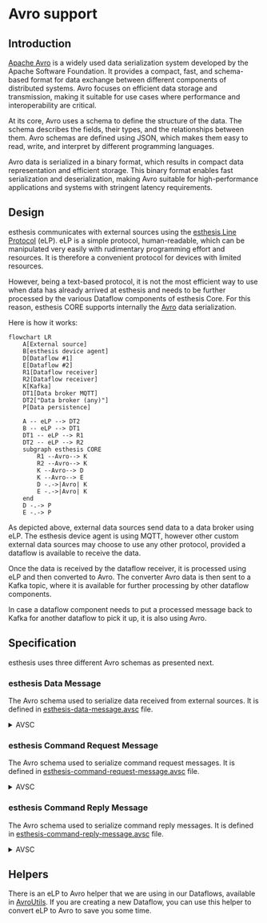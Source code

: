 # Avro support

## Introduction
[Apache Avro](https://avro.apache.org) is a widely used data serialization system developed by the Apache Software Foundation.
It provides a compact, fast, and schema-based format for data exchange between different components
of distributed systems. Avro focuses on efficient data storage and transmission, making it suitable
for use cases where performance and interoperability are critical.

At its core, Avro uses a schema to define the structure of the data. The schema describes the fields,
their types, and the relationships between them. Avro schemas are defined using JSON, which makes
them easy to read, write, and interpret by different programming languages.

Avro data is serialized in a binary format, which results in compact data representation and
efficient storage. This binary format enables fast serialization and deserialization, making Avro
suitable for high-performance applications and systems with stringent latency requirements.

## Design
esthesis communicates with external sources using the
[esthesis Line Protocol](01-esthesis-line-protocol.md) (eLP). eLP is a simple protocol,
human-readable, which can be manipulated very easily with rudimentary programming effort and resources.
It is therefore a convenient protocol for devices with limited resources.

However, being a text-based protocol, it is not the most efficient way to use when data has already
arrived at esthesis and needs to be further processed by the various Dataflow components of esthesis
Core. For this reason, esthesis CORE supports internally the [Avro](https://avro.apache.org/)
data serialization.

Here is how it works:

```mermaid
flowchart LR
	A[External source]
	B[esthesis device agent]
	D[Dataflow #1]
	E[Dataflow #2]
	R1[Dataflow receiver]
	R2[Dataflow receiver]
	K[Kafka]
	DT1[Data broker MQTT]
	DT2["Data broker (any)"]
	P[Data persistence]

	A -- eLP --> DT2
	B -- eLP --> DT1
	DT1 -- eLP --> R1
	DT2 -- eLP --> R2
	subgraph esthesis CORE
		R1 --Avro--> K
		R2 --Avro--> K
		K --Avro--> D
		K --Avro--> E
		D -.->|Avro| K
		E -.->|Avro| K
	end
	D -.-> P
	E -.-> P
```

As depicted above, external data sources send data to a data broker using eLP. The esthesis device agent
is using MQTT, however other custom external data sources may choose to use any other protocol, provided
a dataflow is available to receive the data.

Once the data is received by the dataflow receiver, it is processed using eLP and then converted to Avro.
The converter Avro data is then sent to a Kafka topic, where it is available for further processing by
other dataflow components.

In case a dataflow component needs to put a processed message back to Kafka for another dataflow
to pick it up, it is also using Avro.

## Specification
esthesis uses three different Avro schemas as presented next.
### esthesis Data Message
The Avro schema used to serialize data received from external sources. It is defined in [esthesis-data-message.avsc](https://github.com/esthesis-iot/esthesis-platform/blob/main/esthesis-core/esthesis-core-backend/avro/src/main/avro/esthesis-data-message.avsc) file.
<details>
<summary>AVSC</summary>

```json
{
  "type": "record",
  "name": "EsthesisDataMessage",
  "namespace": "esthesis.avro",
  "fields": [
    {
      "name": "id",
      "type": "string",
      "doc": "The unique identifier for this message"
    },
    {
      "name": "correlationId",
      "type": [
        "null",
        "string"
      ],
      "default": null,
      "doc": "The id of the message that this message is a response to"
    },
    {
      "name": "hardwareId",
      "type": "string",
      "doc": "The hardware id of the device that sent the message"
    },
    {
      "name": "seenBy",
      "type": "string",
      "doc": "A text describing the component that originally constructed this message"
    },
    {
      "name": "seenAt",
      "type": [
        "null",
        "string"
      ],
      "default": null,
      "doc": "A timestamp in ISO-8601 format, created by the first component that received this message"
    },
    {
      "name": "type",
      "type": {
        "name": "MessageTypeEnum",
        "type": "enum",
        "symbols": [
          // PING
          "P",
          // TELEMETRY
          "T",
          // METADATA
          "M"
        ],
        "doc": "P = Ping, T = Telemetry, M = Metadata"
      }
    },
    {
      "name": "channel",
      "type": "string",
      "doc": "The channel that the message was received on."
    },
    {
      "name": "payload",
      "type": {
        "type": "record",
        "name": "PayloadData",
        "fields": [
          {
            "name": "category",
            "type": "string",
            "doc": "The category of the values being submitted"
          },
          {
            "name": "timestamp",
            "type": [
              "null",
              "string"
            ],
            "default": null,
            "doc": "A timestamp in ISO-8601 format pertaining to the values submitted"
          },
          {
            "name": "values",
            "type": {
              "type": "array",
              "items": {
                "type": "record",
                "name": "ValueData",
                "fields": [
                  {
                    "name": "name",
                    "type": "string",
                    "doc": "The name of the key for this value"
                  },
                  {
                    "name": "value",
                    "type": "string",
                    "doc": "The value for this key"
                  },
                  {
                    "name": "valueType",
                    "type": {
                      "name": "ValueTypeEnum",
                      "type": "enum",
                      "symbols": [
                        "STRING",
                        "BOOLEAN",
                        "BYTE",
                        "SHORT",
                        "INTEGER",
                        "LONG",
                        "BIG_INTEGER",
                        "FLOAT",
                        "DOUBLE",
                        "BIG_DECIMAL",
                        "UNKNOWN"
                      ],
                    "doc": "You can provide hints in the esthesis Line Protocol regarding the type of this value, otherwise a best-effort automatic detection will take place"
                    }
                  }
                ]
              }
            }
          }
        ]
      }
    }
  ]
}
```
</details>

### esthesis Command Request Message
The Avro schema used to serialize command request messages. It is defined in [esthesis-command-request-message.avsc](https://github.com/esthesis-iot/esthesis-platform/blob/main/esthesis-core/esthesis-core-backend/avro/src/main/avro/esthesis-command-request-message.avsc) file.
<details>
<summary>AVSC</summary>

```json
{
  "type": "record",
  "name": "EsthesisCommandRequestMessage",
  "namespace": "esthesis.avro",
  "fields": [
    {
      "name": "id",
      "type": "string",
      "doc": "The unique identifier for this message"
    },
    {
      "name": "hardwareId",
      "type": "string",
      "doc": "The hardware id of the device that sent the message"
    },
    {
      "name": "commandType",
      "type": {
        "name": "CommandType",
        "type": "enum",
        "symbols": [
          // Execute command
          "e",
          // Firmware update
          "f",
          // Reboot
          "r",
          // Shutdown
          "s",
          // Ping
          "p",
          // Health report
          "h"
        ],
        "doc": "The type of the command to execute, 'e' for execute, 'f' for firmware update, 'r' for reboot, 's' for shutdown, 'p' for ping, 'h' for health report."
      }
    },
    {
      "name": "executionType",
      "type": {
        "name": "ExecutionType",
        "type": "enum",
        "symbols": [
          // Asynchronous execution
          "a",
          // Synchronous execution
          "s"
        ],
        "doc": "The execution type of the command to be executed, 'a' for asynchronous, 's' for synchronous."
      }
    },
    {
      "name": "command",
      "type": "string",
      "doc": "The command to execute"
    },
    {
      "name": "arguments",
      "type": [
        "null",
        "string"
      ],
      "default": null,
      "doc": "The command arguments to pass to the command to be executed"
    },
    {
      "name": "createdAt",
      "type": "string",
      "doc": "A timestamp in ISO-8601 format"
    }
  ]
}

```
</details>

### esthesis Command Reply Message
The Avro schema used to serialize command reply messages. It is defined in [esthesis-command-reply-message.avsc](https://github.com/esthesis-iot/esthesis-platform/blob/main/esthesis-core/esthesis-core-backend/avro/src/main/avro/esthesis-command-reply-message.avsc) file.
<details>
<summary>AVSC</summary>

```json
{
  "type": "record",
  "name": "EsthesisCommandReplyMessage",
  "namespace": "esthesis.avro",
  "fields": [
    {
      "name": "id",
      "type": "string",
      "doc": "The unique identifier for this message"
    },
    {
      "name": "correlationId",
      "type": [
        "null",
        "string"
      ],
      "default": null,
      "doc": "The id of the message that this message is a response to"
    },
    {
      "name": "hardwareId",
      "type": "string",
      "doc": "The hardware id of the device that sent the message"
    },
    {
      "name": "seenBy",
      "type": "string",
      "doc": "A text describing the component that originally constructed this message"
    },
    {
      "name": "seenAt",
      "type": [
        "null",
        "string"
      ],
      "default": null,
      "doc": "A timestamp in ISO-8601 format, created by the first component that received this message"
    },
    {
      "name": "type",
      "type": {
        "name": "ReplyType",
        "type": "enum",
        "symbols": [
          // Success
          "s",
          // Failure
          "f"
        ],
        "doc": "s = Success reply, f = Failure reply"
      }
    },
    {
      "name": "channel",
      "type": [
        "null",
        "string"
      ],
      "default": null,
      "doc": "The channel that the message was received on."
    },
    {
      "name": "payload",
      "type": "string",
      "doc": "The payload of the message"
    }
  ]
}
```
</details>

## Helpers
There is an eLP to Avro helper that we are using in our Dataflows, available in [AvroUtils](https://github.com/esthesis-iot/esthesis-platform/blob/main/esthesis-core/esthesis-core-backend/avro/src/main/java/esthesis/avro/util/AvroUtils.java).
If you are creating a new Dataflow, you can use this helper to convert eLP to Avro to save you some time.
